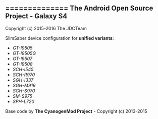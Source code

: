 ==============
The Android Open Source Project - Galaxy S4
--------------
Copyright (c) 2015-2016 The JDCTeam

SlimSaber device configuration for **unified variants**:
- *GT-I9505*
- *GT-I9505G*
- *GT-I9507*
- *GT-I9508*
- *SCH-I545*
- *SCH-R970*
- *SGH-I337*
- *SGH-M919*
- *SGH-S970*
- *SM-S975*
- *SPH-L720*

Base code by **The CyanogenMod Project** - Copyright (c) 2013-2015
